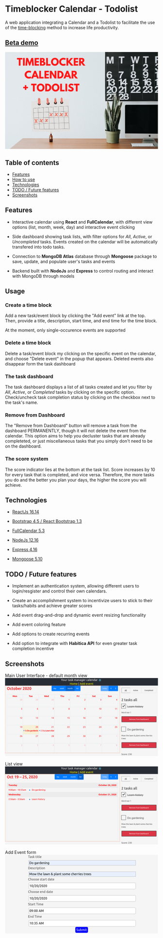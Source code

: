 [banner]: ./readme_assets/timeblock-banner-canva-cropped.png "Timeblocker Calendar Todolist"
[mainUI]: ./readme_assets/screenshot-mainui.png "Main interface"
[addEvent]: ./readme_assets/screenshot-addevent.png "Add event form"
[listView]: ./readme_assets/screenshot-listview.png "List view"


# Timeblocker Calendar - Todolist
A web application integrating a Calendar and a Todolist to facilitate the use of the [time-blocking](https://todoist.com/productivity-methods/time-blocking) method to increase life productivity.

## [Beta demo](timeblock-calendar.herokuapp.com)

![App intro banner][banner]

## Table of contents
* [Features](#Features)
* [How to use](#Usage)
* [Technologies](#Techonologies)
* [TODO / Future features](#TODO-/-Future-features)
* [Screenshots](#Screenshot)

## Features

* Interactive calendar using **React** and **FullCalendar**, with different view options (list, month, week, day) and interactive event clicking

* Side dashboard showing task lists, with filter options for *All*, *Active*, or *Uncompleted* tasks. Events created on the calendar will be automatically transfered into todo tasks.

* Connection to **MongoDB Atlas** database through **Mongoose** package to save, update, and populate user's tasks and events

* Backend built with **NodeJs** and **Express** to control routing and interact with MongoDB through models


## Usage

### Create a time block
Add a new task/event block by clicking the "Add event" link at the top. Then, provide a title, description, start time, and end time for the time block.

At the moment, only single-occurence events are supported

### Delete a time block
Delete a task/event block my clicking on the specific event on the calendar, and choose "Delete event" in the popup that appears. Deleted events also disappear form the task dashboard

### The task dashboard
The task dashboard displays a list of all tasks created and let you filter by *All*, *Active*, or *Completed* tasks by clicking on the specific option. Check/uncheck task completion status by clicking on the checkbox next to the task's name.

### Remove from Dashboard
The "Remove from Dashboard" button will remove a task from the dashboard PERMANENTLY, though it will not delete the event from the calendar. This option aims to help you decluster tasks that are already completeted, or just miscellaneous tasks that you simply don't need to be on the dashboard.

### The score system
The score indicator lies at the bottom at the task list. Score increases by 10 for every task that is completed, and vice versa. Therefore, the more tasks you do and the better you plan your days, the higher the score you will achieve.


## Technologies

* [ReactJs 16.14](https://reactjs.org/)

* [Bootstrap 4.5 / React Bootstrap 1.3](https://react-bootstrap.netlify.app/)

* [FullCalendar 5.3](https://fullcalendar.io/)

* [NodeJs 12.16](https://nodejs.org/en/)

* [Express 4.16](https://expressjs.com/)

* [Mongoose 5.10](https://mongoosejs.com/)

## TODO / Future features

* Implement an authentication system, allowing different users to login/resgister and control their own calendars.

* Create an accomplishment system to incentivize users to stick to their tasks/habits and achieve greater scores

* Add event drag-and-drop and dynamic event resizing functionality

* Add event coloring feature

* Add options to create recurring events

* Add option to integrate with **Habitica API** for even greater task completion incentive

## Screenshots
Main User Interface - default month view
![Main interface screenshot][mainUI]

List view
![List view screenshot][listView]

Add Event form
![Add event form screenshot][addEVent]